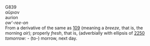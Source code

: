 <body>
  <p>G839<br>  αὔριον  <br> aurion  <br><i>ow‘-ree-on </i><br>From a derivative of the same as <a href="g0109.htm">109</a> (meaning a <i>breeze</i>, that is, the morning <i>air</i>); properly <i>fresh</i>, that is, (adverbially with ellipsis of <a href="g2250.htm">2250</a>  <i>tomorrow:</i> - (to-) morrow, next day.<br></p>
 </body>